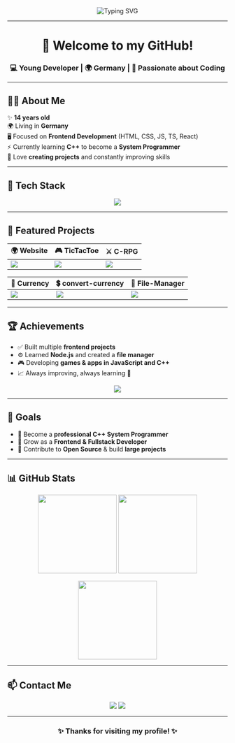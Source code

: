 
<div align="center">
  <img src="https://readme-typing-svg.demolab.com?font=Fira+Code&size=28&pause=1000&color=00BFFF&center=true&vCenter=true&width=850&height=80&lines=Hi%2C+I'm+Alexandru+Chetrean!;14-year-old+Developer+from+Germany;Frontend+Dev+%7C+Future+C%2B%2B+System+Programmer" alt="Typing SVG" />
</div>

---

<h1 align="center">👋 Welcome to my GitHub!</h1>
<h3 align="center">💻 Young Developer | 🌍 Germany | 🚀 Passionate about Coding</h3>

---

## 👨‍💻 About Me
✨ **14 years old**  
🌍 Living in **Germany**  
🖥️ Focused on **Frontend Development** (HTML, CSS, JS, TS, React)  
⚡ Currently learning **C++** to become a **System Programmer**  
🎯 Love **creating projects** and constantly improving skills  

---

## 🚀 Tech Stack
<p align="center">
  <img src="https://skillicons.dev/icons?i=html,css,sass,js,ts,react,nodejs,cpp,git,github,vscode&perline=6" />
</p>

---

## 📂 Featured Projects
<div align="center">

| 🌍 Website | 🎮 TicTacToe | ⚔️ C-RPG |
|------------|-------------|----------|
| <a href="https://github.com/AlexandruChet/WebSite"><img src="https://github-readme-stats.vercel.app/api/pin/?username=AlexandruChet&repo=WebSite&theme=tokyonight&hide_border=true" /></a> | <a href="https://github.com/AlexandruChet/TicTacToe"><img src="https://github-readme-stats.vercel.app/api/pin/?username=AlexandruChet&repo=TicTacToe&theme=tokyonight&hide_border=true" /></a> | <a href="https://github.com/AlexandruChet/C-RPG"><img src="https://github-readme-stats.vercel.app/api/pin/?username=AlexandruChet&repo=C-RPG&theme=tokyonight&hide_border=true" /></a> |

| 💱 Currency | 💲 convert-currency | 📂 File-Manager |
|-------------|---------------------|----------------|
| <a href="https://github.com/AlexandruChet/Currency"><img src="https://github-readme-stats.vercel.app/api/pin/?username=AlexandruChet&repo=Currency&theme=tokyonight&hide_border=true" /></a> | <a href="https://github.com/AlexandruChet/convert-currency"><img src="https://github-readme-stats.vercel.app/api/pin/?username=AlexandruChet&repo=convert-currency&theme=tokyonight&hide_border=true" /></a> | <a href="https://github.com/AlexandruChet/File-Manager"><img src="https://github-readme-stats.vercel.app/api/pin/?username=AlexandruChet&repo=File-Manager&theme=tokyonight&hide_border=true" /></a> |

</div>

---

## 🏆 Achievements
- ✅ Built multiple **frontend projects**  
- ⚙️ Learned **Node.js** and created a **file manager**  
- 🎮 Developing **games & apps in JavaScript and C++**  
- 📈 Always improving, always learning 🚀  

<p align="center">
  <img src="https://github-profile-trophy.vercel.app/?username=AlexandruChet&theme=tokyonight&row=1&column=6&no-frame=true&no-bg=true" />
</p>

---

## 🎯 Goals
- 🔹 Become a **professional C++ System Programmer**  
- 🔹 Grow as a **Frontend & Fullstack Developer**  
- 🔹 Contribute to **Open Source** & build **large projects**  

---

## 📊 GitHub Stats
<p align="center">
  <img src="https://github-readme-stats.vercel.app/api?username=AlexandruChet&show_icons=true&theme=tokyonight&hide_border=true&bg_color=0D1117" height="180"/>
  <img src="https://github-readme-stats.vercel.app/api/top-langs/?username=AlexandruChet&layout=compact&theme=tokyonight&hide_border=true&bg_color=0D1117" height="180"/>
</p>

<p align="center">
  <img src="https://github-readme-streak-stats.herokuapp.com?user=AlexandruChet&theme=tokyonight&hide_border=true&background=0D1117" height="180"/>
</p>

---

## 📫 Contact Me
<p align="center">
  <a href="https://github.com/AlexandruChet"><img src="https://img.shields.io/badge/GitHub-181717?style=for-the-badge&logo=github&logoColor=white"/></a>
  <a href="mailto:chetreanalexandru63@gmail.com"><img src="https://img.shields.io/badge/Email-D14836?style=for-the-badge&logo=gmail&logoColor=white"/></a>
</p>

---

<h3 align="center">✨ Thanks for visiting my profile! ✨</h3>
